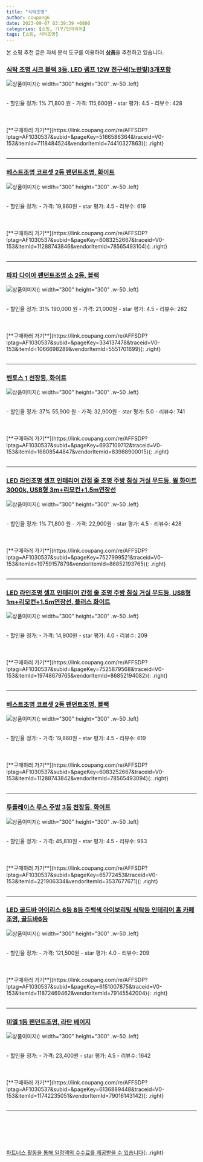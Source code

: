 ```yaml
---
title: "식탁조명"
author: coupang6
date: 2023-09-07 03:39:39 +0800
categories: [쇼핑, 가구/인테리어]
tags: [쇼핑, 식탁조명]
---
```


본 쇼핑 추천 글은 자체 분석 도구를 이용하여 [**상품**](https://link.coupang.com/a/bao1ui)을 추천하고 있습니다.

### [식탁 조명 시크 블랙 3등, LED 램프 12W 전구색(노란빛)3개포함](https://link.coupang.com/re/AFFSDP?lptag=AF1030537&subid=&pageKey=5166586364&traceid=V0-153&itemId=7118484524&vendorItemId=74410327863)

![상품이미지](https://thumbnail10.coupangcdn.com/thumbnails/remote/230x230ex/image/vendor_inventory/6d5f/d30b30cd4622626c445c0decfccc7b3606b86d526fe674cb85b378e9b55b.JPG){: width="300" height="300" .w-50 .left}


<br>
- 할인율 정가: 1%  71,800   원
- 가격: 115,600원
- star 평가: 4.5
- 리뷰수: 428
<br>
<br>
<br>
<br>
[**구매하러 가기**](https://link.coupang.com/re/AFFSDP?lptag=AF1030537&subid=&pageKey=5166586364&traceid=V0-153&itemId=7118484524&vendorItemId=74410327863){: .right}
<br>
<br>

---

### [베스트조명 코르셋 2등 팬던트조명, 화이트](https://link.coupang.com/re/AFFSDP?lptag=AF1030537&subid=&pageKey=6083252667&traceid=V0-153&itemId=11288743846&vendorItemId=78565493104)

![상품이미지](https://thumbnail10.coupangcdn.com/thumbnails/remote/230x230ex/image/rs_quotation_api/srpf501a/4aa807931ed74ac69de006e1fe99d0df.jpg){: width="300" height="300" .w-50 .left}


<br>
- 할인율 정가: 
- 가격: 19,860원
- star 평가: 4.5
- 리뷰수: 619
<br>
<br>
<br>
<br>
[**구매하러 가기**](https://link.coupang.com/re/AFFSDP?lptag=AF1030537&subid=&pageKey=6083252667&traceid=V0-153&itemId=11288743846&vendorItemId=78565493104){: .right}
<br>
<br>

---

### [파파 다이아 팬던트조명 소 2등, 블랙](https://link.coupang.com/re/AFFSDP?lptag=AF1030537&subid=&pageKey=334137478&traceid=V0-153&itemId=1066698289&vendorItemId=5551701699)

![상품이미지](https://thumbnail8.coupangcdn.com/thumbnails/remote/230x230ex/image/retail/images/2019/11/11/10/9/f25ccb1a-a4dc-4b70-8462-44ad3cf585f5.jpg){: width="300" height="300" .w-50 .left}


<br>
- 할인율 정가: 31%  190,000   원
- 가격: 21,000원
- star 평가: 4.5
- 리뷰수: 282
<br>
<br>
<br>
<br>
[**구매하러 가기**](https://link.coupang.com/re/AFFSDP?lptag=AF1030537&subid=&pageKey=334137478&traceid=V0-153&itemId=1066698289&vendorItemId=5551701699){: .right}
<br>
<br>

---

### [벤토스 1 천장등, 화이트](https://link.coupang.com/re/AFFSDP?lptag=AF1030537&subid=&pageKey=6937109712&traceid=V0-153&itemId=16808544847&vendorItemId=83988900015)

![상품이미지](https://thumbnail8.coupangcdn.com/thumbnails/remote/230x230ex/image/rs_quotation_api/2xgwrdn7/bc64c307960f4d7aab8ee502a010d016.jpg){: width="300" height="300" .w-50 .left}


<br>
- 할인율 정가: 37%  55,900   원
- 가격: 32,900원
- star 평가: 5.0
- 리뷰수: 741
<br>
<br>
<br>
<br>
[**구매하러 가기**](https://link.coupang.com/re/AFFSDP?lptag=AF1030537&subid=&pageKey=6937109712&traceid=V0-153&itemId=16808544847&vendorItemId=83988900015){: .right}
<br>
<br>

---

### [LED 라인조명 셀프 인테리어 간접 줄 조명 주방 침실 거실 무드등, 웜 화이트3000k, USB형 3m+리모컨+1.5m연장선](https://link.coupang.com/re/AFFSDP?lptag=AF1030537&subid=&pageKey=7527999521&traceid=V0-153&itemId=19759157879&vendorItemId=86852193765)

![상품이미지](https://thumbnail10.coupangcdn.com/thumbnails/remote/230x230ex/image/vendor_inventory/0654/0c2c0a6a88e795847215e07487a8b3733e71fb8a8867acfe1b28e2cd62f6.jpg){: width="300" height="300" .w-50 .left}


<br>
- 할인율 정가: 1%  71,800   원
- 가격: 22,900원
- star 평가: 4.5
- 리뷰수: 428
<br>
<br>
<br>
<br>
[**구매하러 가기**](https://link.coupang.com/re/AFFSDP?lptag=AF1030537&subid=&pageKey=7527999521&traceid=V0-153&itemId=19759157879&vendorItemId=86852193765){: .right}
<br>
<br>

---

### [LED 라인조명 셀프 인테리어 간접 줄 조명 주방 침실 거실 무드등, USB형 1m+리모컨+1.5m연장선, 플러스 화이트](https://link.coupang.com/re/AFFSDP?lptag=AF1030537&subid=&pageKey=7525879568&traceid=V0-153&itemId=19748679765&vendorItemId=86852194082)

![상품이미지](https://thumbnail10.coupangcdn.com/thumbnails/remote/230x230ex/image/vendor_inventory/0654/0c2c0a6a88e795847215e07487a8b3733e71fb8a8867acfe1b28e2cd62f6.jpg){: width="300" height="300" .w-50 .left}


<br>
- 할인율 정가: 
- 가격: 14,900원
- star 평가: 4.0
- 리뷰수: 209
<br>
<br>
<br>
<br>
[**구매하러 가기**](https://link.coupang.com/re/AFFSDP?lptag=AF1030537&subid=&pageKey=7525879568&traceid=V0-153&itemId=19748679765&vendorItemId=86852194082){: .right}
<br>
<br>

---

### [베스트조명 코르셋 2등 팬던트조명, 블랙](https://link.coupang.com/re/AFFSDP?lptag=AF1030537&subid=&pageKey=6083252667&traceid=V0-153&itemId=11288743842&vendorItemId=78565493094)

![상품이미지](https://thumbnail8.coupangcdn.com/thumbnails/remote/230x230ex/image/rs_quotation_api/zxtrnxe2/d9f06019f2b64254b37b29c3e4546f86.jpg){: width="300" height="300" .w-50 .left}


<br>
- 할인율 정가: 
- 가격: 19,860원
- star 평가: 4.5
- 리뷰수: 619
<br>
<br>
<br>
<br>
[**구매하러 가기**](https://link.coupang.com/re/AFFSDP?lptag=AF1030537&subid=&pageKey=6083252667&traceid=V0-153&itemId=11288743842&vendorItemId=78565493094){: .right}
<br>
<br>

---

### [투플레이스 루스 주방 3등 천장등, 화이트](https://link.coupang.com/re/AFFSDP?lptag=AF1030537&subid=&pageKey=65772453&traceid=V0-153&itemId=221906334&vendorItemId=3537677671)

![상품이미지](https://thumbnail9.coupangcdn.com/thumbnails/remote/230x230ex/image/product/image/vendoritem/2018/11/13/3537677671/30ac2747-6f41-4194-9bd3-505b2e065fe6.jpg){: width="300" height="300" .w-50 .left}


<br>
- 할인율 정가: 
- 가격: 45,810원
- star 평가: 4.5
- 리뷰수: 983
<br>
<br>
<br>
<br>
[**구매하러 가기**](https://link.coupang.com/re/AFFSDP?lptag=AF1030537&subid=&pageKey=65772453&traceid=V0-153&itemId=221906334&vendorItemId=3537677671){: .right}
<br>
<br>

---

### [LED 골드바 아이리스 6등 8등 주백색 아이보리빛 식탁등 인테리어 홈 카페 조명, 골드바6등](https://link.coupang.com/re/AFFSDP?lptag=AF1030537&subid=&pageKey=6151007875&traceid=V0-153&itemId=11872469462&vendorItemId=79145542004)

![상품이미지](https://thumbnail6.coupangcdn.com/thumbnails/remote/230x230ex/image/vendor_inventory/3410/bef20dcacb62ac74db582d37c8b59c28570d82312d70b4f537b256eee4bf.jpg){: width="300" height="300" .w-50 .left}


<br>
- 할인율 정가: 
- 가격: 121,500원
- star 평가: 4.0
- 리뷰수: 209
<br>
<br>
<br>
<br>
[**구매하러 가기**](https://link.coupang.com/re/AFFSDP?lptag=AF1030537&subid=&pageKey=6151007875&traceid=V0-153&itemId=11872469462&vendorItemId=79145542004){: .right}
<br>
<br>

---

### [미엘 1등 팬던트조명, 라탄 베이지](https://link.coupang.com/re/AFFSDP?lptag=AF1030537&subid=&pageKey=6136889448&traceid=V0-153&itemId=11742235051&vendorItemId=79016143142)

![상품이미지](https://thumbnail6.coupangcdn.com/thumbnails/remote/230x230ex/image/rs_quotation_api/l33vzyeu/324155adf69047269e8c733e3bd7bddf.jpg){: width="300" height="300" .w-50 .left}


<br>
- 할인율 정가: 
- 가격: 23,400원
- star 평가: 4.5
- 리뷰수: 1642
<br>
<br>
<br>
<br>
[**구매하러 가기**](https://link.coupang.com/re/AFFSDP?lptag=AF1030537&subid=&pageKey=6136889448&traceid=V0-153&itemId=11742235051&vendorItemId=79016143142){: .right}
<br>
<br>

---
<br><br><br><br><br> [파트너스 활동을 통해 일정액의 수수료를 제공받을 수 있습니다](https://link.coupang.com/a/bao1ui){: .right}